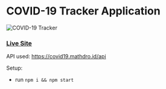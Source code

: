 # COVID-19 Tracker Application
![COVID-19 Tracker](https://i.ibb.co/X87BqVY/Screenshot-2020-04-13-at-10-14-58.png)

### [Live Site](https://wcovid19.netlify.com)

API used: https://covid19.mathdro.id/api

Setup:
- run ```npm i && npm start```
